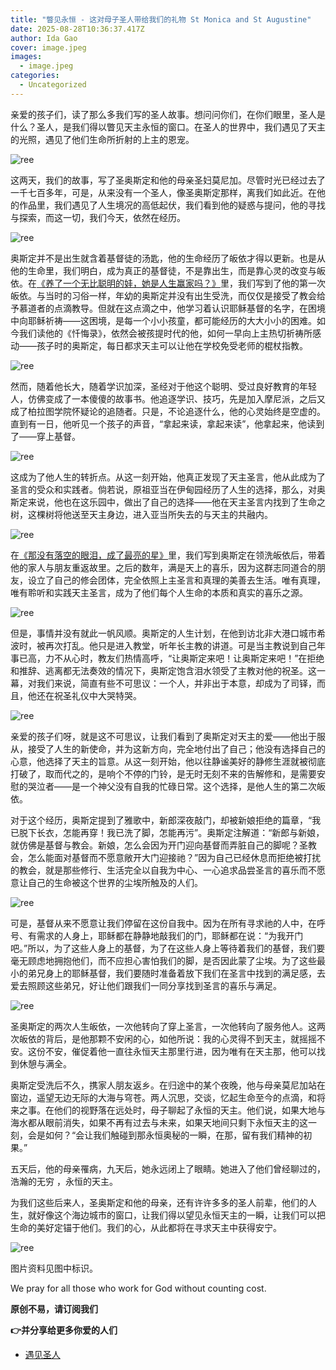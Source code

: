 ```yaml
---
title: "瞥见永恒 - 这对母子圣人带给我们的礼物 St Monica and St Augustine"
date: 2025-08-28T10:36:37.417Z
author: Ida Gao
cover: image.jpeg
images:
  - image.jpeg
categories:
  - Uncategorized
---
```


亲爱的孩子们，读了那么多我们写的圣人故事。想问问你们，在你们眼里，圣人是什么？圣人，是我们得以瞥见天主永恒的窗口。在圣人的世界中，我们遇见了天主的光照，遇见了他们生命所折射的上主的恩宠。

<!--more-->

![ree](https://static.wixstatic.com/media/ec8b63_53df09004a1a49e49e27d926d4b18bde~mv2.jpg)

  

这两天，我们的故事，写了圣奥斯定和他的母亲圣妇莫尼加。尽管时光已经过去了一千七百多年，可是，从来没有一个圣人，像圣奥斯定那样，离我们如此近。在他的作品里，我们遇见了人生境况的高低起伏，我们看到他的疑惑与提问，他的寻找与探索，而这一切，我们今天，依然在经历。

  

![ree](https://static.wixstatic.com/media/ec8b63_f9fcaa1c86ba4acc90ec5d69ea138985~mv2.jpg)

奥斯定并不是出生就含着基督徒的汤匙，他的生命经历了皈依才得以更新。也是从他的生命里，我们明白，成为真正的基督徒，不是靠出生，而是靠心灵的改变与皈依。在[《](https://www.urloveinme.com/post/st-monica)[养了一个无比聪明的娃，她是人生赢家吗？](https://www.urloveinme.com/post/st-monica)[》](https://www.urloveinme.com/post/st-monica)里，我们写到了他的第一次皈依。与当时的习俗一样，年幼的奥斯定并没有出生受洗，而仅仅是接受了教会给予慕道者的点滴教导。但就在这点滴之中，他学习着认识耶稣基督的名字，在困境中向耶稣祈祷——这困境，是每一个小小孩童，都可能经历的大大小小的困难。如今我们读他的《忏悔录》，依然会被孩提时代的他，如何一早向上主热切祈祷所感动——孩子时的奥斯定，每日都求天主可以让他在学校免受老师的棍杖指教。

  

![ree](https://static.wixstatic.com/media/ec8b63_e3944ec506a54fa281647be5ba9743a2~mv2.jpg)

  

然而，随着他长大，随着学识加深，圣经对于他这个聪明、受过良好教育的年轻人，仿佛变成了一本傻傻的故事书。他追逐学识、技巧，先是加入摩尼派，之后又成了柏拉图学院怀疑论的追随者。只是，不论追逐什么，他的心灵始终是空虚的。直到有一日，他听见一个孩子的声音，“拿起来读，拿起来读”，他拿起来，他读到了——穿上基督。

  

![ree](https://static.wixstatic.com/media/ec8b63_fc56a0f6688b4ef29ebaa04ac41a1414~mv2.jpg)

  

这成为了他人生的转折点。从这一刻开始，他真正发现了天主圣言，他从此成为了圣言的受众和实践者。倘若说，原祖亚当在伊甸园经历了人生的选择，那么，对奥斯定来说，他也在这乐园中，做出了自己的选择——他在天主圣言内找到了生命之树，这棵树将他送至天主身边，进入亚当所失去的与天主的共融内。

  

![ree](https://static.wixstatic.com/media/ec8b63_f13be532f6714e1782fad1bfb48d5855~mv2.jpg)

  

在[《](https://www.urloveinme.com/post/st-augustine)[那没有落空的眼泪，成了最亮的星](https://www.urloveinme.com/post/st-augustine)[》](https://www.urloveinme.com/post/st-augustine)里，我们写到奥斯定在领洗皈依后，带着他的家人与朋友重返故里。之后的数年，满是天上的喜乐，因为这群志同道合的朋友，设立了自己的修会团体，完全依照上主圣言和真理的美善去生活。唯有真理，唯有聆听和实践天主圣言，成为了他们每个人生命的本质和真实的喜乐之源。

  

![ree](https://static.wixstatic.com/media/ec8b63_dc9796abafba4e16afe018185a5f36cc~mv2.jpg)

  

但是，事情并没有就此一帆风顺。奥斯定的人生计划，在他到访北非大港口城市希波时，被再次打乱。他只是进入教堂，听年长主教的讲道。可是当主教说到自己年事已高，力不从心时，教友们热情高呼，“让奥斯定来吧！让奥斯定来吧！”在拒绝和推辞、逃离都无法奏效的情况下，奥斯定饱含泪水领受了主教对他的祝圣。这一幕，对我们来说，简直有些不可思议：一个人，并非出于本意，却成为了司铎，而且，他还在祝圣礼仪中大哭特哭。

  

![ree](https://static.wixstatic.com/media/ec8b63_846b0a7cce1d4af7b70dd9abf600b6f4~mv2.jpg)

  

亲爱的孩子们呀，就是这不可思议，让我们看到了奥斯定对天主的爱——他出于服从，接受了人生的新使命，并为这新方向，完全地付出了自己；他没有选择自己的心意，他选择了天主的旨意。从这一刻开始，他以往静谧美好的静修生涯就被彻底打破了，取而代之的，是响个不停的门铃，是无时无刻不来的告解修和，是需要安慰的哭泣者——是一个神父没有自我的忙碌日常。这个选择，是他人生的第二次皈依。

  

对于这个经历，奥斯定提到了雅歌中，新郎深夜敲门，却被新娘拒绝的篇章，“我已脱下长衣，怎能再穿！我已洗了脚，怎能再污”。奥斯定注解道：“新郎与新娘，就仿佛是基督与教会。新娘，怎么会因为开门迎向基督而弄脏自己的脚呢？圣教会，怎么能面对基督而不愿意敞开大门迎接祂？”因为自己已经休息而拒绝被打扰的教会，就是那些修行、生活完全以自我为中心、一心追求品尝圣言的喜乐而不愿意让自己的生命被这个世界的尘埃所触及的人们。

  

![ree](https://static.wixstatic.com/media/ec8b63_ae40dd76726f4981b469f3732d0519a8~mv2.jpg)

  

可是，基督从来不愿意让我们停留在这份自我中。因为在所有寻求祂的人中，在呼号、有需求的人身上，耶稣都在静静地敲我们的门，耶稣都在说：“为我开门吧。”所以，为了这些人身上的基督，为了在这些人身上等待着我们的基督，我们要毫无顾虑地拥抱他们，而不应担心害怕我们的脚，是否因此蒙了尘埃。为了这些最小的弟兄身上的耶稣基督，我们要随时准备着放下我们在圣言中找到的满足感，去爱去照顾这些弟兄，好让他们跟我们一同分享找到圣言的喜乐与满足。

  

![ree](https://static.wixstatic.com/media/ec8b63_ebf149347d934492b9a83333bd174418~mv2.jpg)

  

圣奥斯定的两次人生皈依，一次他转向了穿上圣言，一次他转向了服务他人。这两次皈依的背后，是他那颗不安闲的心，如他所说：我的心灵得不到天主，就摇摇不安。这份不安，催促着他一直往永恒天主那里行进，因为唯有在天主那，他可以找到休憩与满全。

  

奥斯定受洗后不久，携家人朋友返乡。在归途中的某个夜晚，他与母亲莫尼加站在窗边，遥望无边无际的大海与穹苍。两人沉思，交谈，忆起生命至今的点滴，和将来之事。在他们的视野落在远处时，母子聊起了永恒的天主。他们说，如果大地与海水都从眼前消失，如果不再有过去与未来，如果天地间只剩下永恒天主的这一刻，会是如何？“会让我们触碰到那永恒奥秘的一瞬，在那，留有我们精神的初果。”

  

  

五天后，他的母亲罹病，九天后，她永远闭上了眼睛。她进入了他们曾经聊过的，浩瀚的无穷 ，永恒的天主。

  

为我们这些后来人，圣奥斯定和他的母亲，还有许许多多的圣人前辈，他们的人生，就好像这个海边城市的窗口，让我们得以望见永恒天主的一瞬，让我们可以把生命的美好定锚于他们。我们的心，从此都将在寻求天主中获得安宁。

![ree](https://static.wixstatic.com/media/ec8b63_5334807ae0fa462dbf1967fef79efb98~mv2.jpg)

  

  

图片资料见图中标识。

We pray for all those who work for God without counting cost.

**原创不易，请订阅我们**

**👉并分享给更多你爱的人们**

*   [遇见圣人](https://www.urloveinme.com/首頁/categories/遇见圣人)
